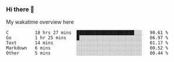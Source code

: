 ### Hi there 👋

<!--
**Jassy930/Jassy930** is a ✨ _special_ ✨ repository because its `README.md` (this file) appears on your GitHub profile.

Here are some ideas to get you started:

- 🔭 I’m currently working on ...
- 🌱 I’m currently learning ...
- 👯 I’m looking to collaborate on ...
- 🤔 I’m looking for help with ...
- 💬 Ask me about ...
- 📫 How to reach me: ...
- 😄 Pronouns: ...
- ⚡ Fun fact: ...
-->

My wakatime overview here
<!--START_SECTION:waka-->
```text
C          18 hrs 27 mins  ██████████████████████░░░   90.61 % 
Go         1 hr 25 mins    █░░░░░░░░░░░░░░░░░░░░░░░░   06.97 % 
Text       14 mins         ░░░░░░░░░░░░░░░░░░░░░░░░░   01.17 % 
Markdown   6 mins          ░░░░░░░░░░░░░░░░░░░░░░░░░   00.52 % 
Other      5 mins          ░░░░░░░░░░░░░░░░░░░░░░░░░   00.44 %
```
<!--END_SECTION:waka-->
